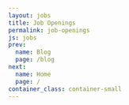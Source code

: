 ```yaml
---
layout: jobs
title: Job Openings
permalink: job-openings
js: jobs
prev:
  name: Blog
  page: /blog
next:
  name: Home
  page: /
container_class: container-small
---
```


